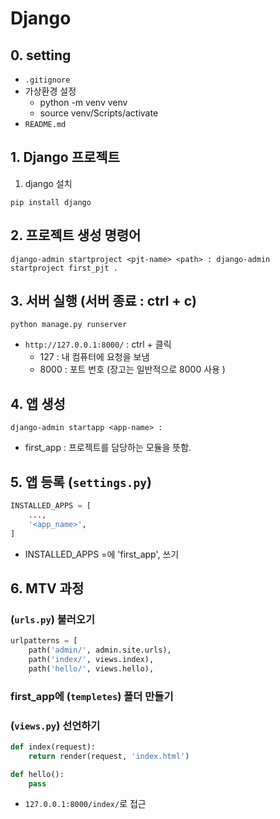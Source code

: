 # Django


## 0. setting

- `.gitignore`
- 가상환경 설정 
    - python -m venv venv
    - source venv/Scripts/activate
- `README.md` 

## 1. Django 프로젝트 
1. django 설치
```shell (터미널 창에서 쓰는 명령어)
pip install django
```

## 2. 프로젝트 생성 명령어
```shell
django-admin startproject <pjt-name> <path> : django-admin startproject first_pjt .
```

## 3. 서버 실행 (서버 종료 : ctrl + c)
```shell
python manage.py runserver
```
- `http://127.0.0.1:8000/` : ctrl + 클릭 
    - 127 : 내 컴퓨터에 요청을 보냄 
    - 8000 : 포트 번호 (장고는 일반적으로 8000 사용 )


## 4. 앱 생성
```shell
django-admin startapp <app-name> :  
```
- first_app : 프로젝트를 담당하는 모듈을 뜻함.

## 5. 앱 등록 (`settings.py`)
```python
INSTALLED_APPS = [
    ...,
    '<app_name>',
]
```
- INSTALLED_APPS =에 'first_app', 쓰기


## 6. MTV 과정 
### (`urls.py`) 불러오기
```python
urlpatterns = [
    path('admin/', admin.site.urls),
    path('index/', views.index),
    path('hello/', views.hello),  
```
### first_app에 (`templetes`) 폴더 만들기

### (`views.py`) 선언하기
```python
def index(request):
    return render(request, 'index.html')

def hello():
    pass
```
- `127.0.0.1:8000/index/`로 접근